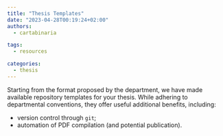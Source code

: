 ```yaml
---
title: "Thesis Templates"
date: "2023-04-28T00:19:24+02:00"
authors:
  - cartabinaria

tags:
  - resources

categories:
  - thesis
---
```


Starting from the format proposed by the department, we have made available repository templates for your thesis. While adhering to departmental conventions, they offer useful additional benefits, including:

- version control through `git`;
- automation of PDF compilation (and potential publication).
